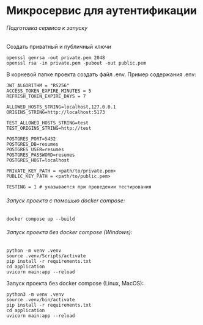 # Микросервис для аутентификации
###### Подготовка сервиса к запуску
Создать приватный и публичный ключи
```
openssl genrsa -out private.pem 2048
openssl rsa -in private.pem -pubout -out public.pem
```
В корневой папке проекта создать файл .env. Пример содержания .env:</br>
```
JWT_ALGORITHM = "RS256"
ACCESS_TOKEN_EXPIRE_MINUTES = 5
REFRESH_TOKEN_EXPIRE_DAYS = 7

ALLOWED_HOSTS_STRING=localhost,127.0.0.1
ORIGINS_STRING=http://localhost:5173

TEST_ALLOWED_HOSTS_STRING=test
TEST_ORIGINS_STRING=http://test

POSTGRES_PORT=5432
POSTGRES_DB=resumes
POSTGRES_USER=resumes
POSTGRES_PASSWORD=resumes
POSTGRES_HOST=localhost

PRIVATE_KEY_PATH = <path/to/private.pem>
PUBLIC_KEY_PATH = <path/to/public.pem>

TESTING = 1 # указывается при проведении тестирования
```

###### Запуск проекта c помошью docker compose: </br>
```
docker compose up --build
```
###### Запуск проекта без docker compose (Windows): </br>
```
python -m venv .venv
source .venv/Scripts/activate
pip install -r requirements.txt
cd application
uvicorn main:app --reload
```
Запуск проекта без docker compose (Linux, MacOS): </br>
```
python3 -m venv .venv
source .venv/bin/activate
pip install -r requirements.txt
cd application
uvicorn main:app --reload
```
